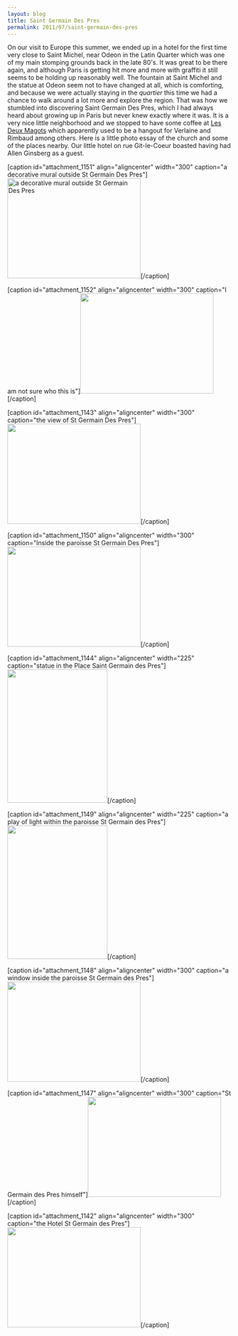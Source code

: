 ```yaml
---
layout: blog
title: Saint Germain Des Pres
permalink: 2011/07/saint-germain-des-pres
---
```


On our visit to Europe this summer, we ended up in a hotel for the first time very close to Saint Michel, near Odeon in the Latin Quarter which was one of my main stomping grounds back in the late 80's. It was great to be there again, and although Paris is getting hit more and more with graffiti it still seems to be holding up reasonably well. The fountain at Saint Michel and the statue at Odeon seem not to have changed at all, which is comforting, and because we were actually staying in the <em>quartier</em> this time we had a chance to walk around a lot more and explore the region. That was how we stumbled into discovering Saint Germain Des Pres, which I had always heard about growing up in Paris but never knew exactly where it was. It is a very nice little neighborhood and we stopped to have some coffee at <a href="http://www.lesdeuxmagots.fr/histoire.php" target="_blank">Les Deux Magots</a> which apparently used to be a hangout for Verlaine and Rimbaud among others. Here is a little photo essay of the church and some of the places nearby. Our little hotel on rue Git-le-Coeur boasted having had Allen Ginsberg as a guest.

[caption id="attachment_1151" align="aligncenter" width="300" caption="a decorative mural outside St Germain Des Pres"]<a href="http://blog.kristeraxel.com/wp-content/uploads/2011/07/DSC01498.jpg"><img src="http://blog.kristeraxel.com/wp-content/uploads/2011/07/DSC01498-300x225.jpg" alt="a decorative mural outside St Germain Des Pres" title="a decorative mural outside St Germain Des Pres" width="300" height="225" class="size-medium wp-image-1151" /></a>[/caption]

[caption id="attachment_1152" align="aligncenter" width="300" caption="I am not sure who this is"]<a href="http://blog.kristeraxel.com/wp-content/uploads/2011/07/DSC01497.jpg"><img src="http://blog.kristeraxel.com/wp-content/uploads/2011/07/DSC01497-300x225.jpg" alt="" title="Statue in the garden" width="300" height="225" class="size-medium wp-image-1152" /></a>[/caption]

[caption id="attachment_1143" align="aligncenter" width="300" caption="the view of St Germain Des Pres"]<a href="http://blog.kristeraxel.com/wp-content/uploads/2011/07/DSC01507.jpg"><img src="http://blog.kristeraxel.com/wp-content/uploads/2011/07/DSC01507-300x225.jpg" alt="" title="view St Germain Des Pres" width="300" height="225" class="size-medium wp-image-1143" /></a>[/caption]

[caption id="attachment_1150" align="aligncenter" width="300" caption="Inside the paroisse St Germain Des Pres"]<a href="http://blog.kristeraxel.com/wp-content/uploads/2011/07/DSC01499.jpg"><img src="http://blog.kristeraxel.com/wp-content/uploads/2011/07/DSC01499-300x225.jpg" alt="" title="Inside the paroisse St Germain Des Pres" width="300" height="225" class="size-medium wp-image-1150" /></a>[/caption]

[caption id="attachment_1144" align="aligncenter" width="225" caption="statue in the Place Saint Germain des Pres"]<a href="http://blog.kristeraxel.com/wp-content/uploads/2011/07/DSC01506.jpg"><img src="http://blog.kristeraxel.com/wp-content/uploads/2011/07/DSC01506-225x300.jpg" alt="" title="statue in the Place Saint Germain des Pres" width="225" height="300" class="size-medium wp-image-1144" /></a>[/caption]

[caption id="attachment_1149" align="aligncenter" width="225" caption="a play of light within the paroisse St Germain des Pres"]<a href="http://blog.kristeraxel.com/wp-content/uploads/2011/07/DSC01500.jpg"><img src="http://blog.kristeraxel.com/wp-content/uploads/2011/07/DSC01500-225x300.jpg" alt="" title="a play of light within the paroisse St Germain des Pres" width="225" height="300" class="size-medium wp-image-1149" /></a>[/caption]

[caption id="attachment_1148" align="aligncenter" width="300" caption="a window inside the paroisse St Germain des Pres"]<a href="http://blog.kristeraxel.com/wp-content/uploads/2011/07/DSC01501.jpg"><img src="http://blog.kristeraxel.com/wp-content/uploads/2011/07/DSC01501-300x225.jpg" alt="" title="a window inside the paroisse St Germain des Pres" width="300" height="225" class="size-medium wp-image-1148" /></a>[/caption]

[caption id="attachment_1147" align="aligncenter" width="300" caption="St Germain des Pres himself"]<a href="http://blog.kristeraxel.com/wp-content/uploads/2011/07/DSC01502.jpg"><img src="http://blog.kristeraxel.com/wp-content/uploads/2011/07/DSC01502-300x225.jpg" alt="" title="St Germain des Pres himself" width="300" height="225" class="size-medium wp-image-1147" /></a>[/caption]

[caption id="attachment_1142" align="aligncenter" width="300" caption="the Hotel St Germain des Pres"]<a href="http://blog.kristeraxel.com/wp-content/uploads/2011/07/DSC01510.jpg"><img src="http://blog.kristeraxel.com/wp-content/uploads/2011/07/DSC01510-300x225.jpg" alt="" title="the Hotel St Germain des Pres" width="300" height="225" class="size-medium wp-image-1142" /></a>[/caption]


